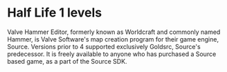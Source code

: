 # Half Life 1 levels

Valve Hammer Editor, formerly known as Worldcraft and commonly named Hammer, is Valve Software's map creation program for their game engine, Source. Versions prior to 4 supported exclusively Goldsrc, Source's predecessor. It is freely available to anyone who has purchased a Source based game, as a part of the Source SDK.